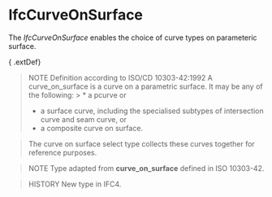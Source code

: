 # IfcCurveOnSurface

The _IfcCurveOnSurface_ enables the choice of curve types on parameteric surface.
<!-- end of short definition -->

{ .extDef}
> NOTE Definition according to ISO/CD 10303-42:1992
> A curve_on_surface is a curve on a parametric surface. It may be any of the following: > * a pcurve or
> * a surface curve, including the specialised subtypes of intersection curve and seam curve, or
> * a composite curve on surface.


> The curve on surface select type collects these curves together for reference purposes.

> NOTE Type adapted from **curve_on_surface** defined in ISO 10303-42.

> HISTORY New type in IFC4.
